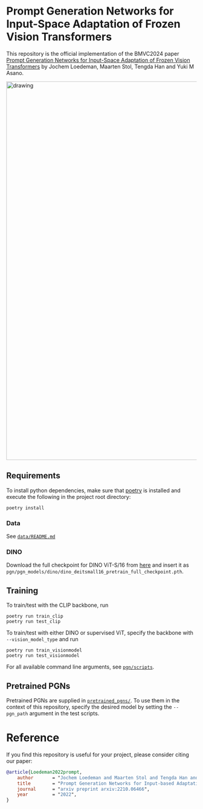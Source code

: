 # Prompt Generation Networks for Input-Space Adaptation of Frozen Vision Transformers

This repository is the official implementation of the BMVC2024 paper [Prompt Generation Networks for Input-Space Adaptation of Frozen Vision Transformers](https://arxiv.org/abs/2210.06466) by Jochem Loedeman, Maarten Stol, Tengda Han and Yuki M Asano.

<img src="figure/arch.png" alt="drawing" width="1000"/>

## Requirements

To install python dependencies, make sure that [poetry](https://pypi.org/project/poetry/) is installed and execute the following in the project root directory:

```setup
poetry install
```
### Data
See [`data/README.md`](data/README.md)

### DINO
Download the full checkpoint for DINO ViT-S/16 from [here](https://github.com/facebookresearch/dino) and insert it as `pgn/pgn_models/dino/dino_deitsmall16_pretrain_full_checkpoint.pth`.

## Training

To train/test with the CLIP backbone, run

```train
poetry run train_clip
poetry run test_clip
```

To train/test with either DINO or supervised ViT, specify the backbone with `--vision_model_type` and run

```train
poetry run train_visionmodel
poetry run test_visionmodel
```

For all available command line arguments, see [`pgn/scripts`](pgn/scripts).

## Pretrained PGNs
Pretrained PGNs are supplied in [`pretrained_pgns/`](pretrained_pgns). To use them in the context of this repository, specify the desired model by setting the `--pgn_path` argument in the test scripts.

# Reference
If you find this repository is useful for your project, please consider citing our paper:
```bibtex
@article{Loedeman2022prompt,
    author       = "Jochem Loedeman and Maarten Stol and Tengda Han and Yuki M Asano",
    title        = "Prompt Generation Networks for Input-based Adaptation of Frozen Vision Transformers",
    journal      = "arxiv preprint arxiv:2210.06466",
    year         = "2022",
}
```
